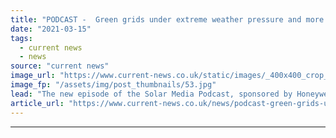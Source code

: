 ```yaml
---
title: "PODCAST -  Green grids under extreme weather pressure and more expensive solar"
date: "2021-03-15"
tags: 
  - current news
  - news
source: "current news"
image_url: "https://www.current-news.co.uk/static/images/_400x400_crop_center-center/Solar-under-Texas-Snow-Sunrun.jpg"
image_fp: "/assets/img/post_thumbnails/53.jpg"
lead: "The new episode of the Solar Media Podcast, sponsored by Honeywell, is now available stream, as we take stock of the lessons renewables and power grids can learn from recent winter storms in Texas."
article_url: "https://www.current-news.co.uk/news/podcast-green-grids-under-extreme-weather-pressure-and-more-expensive-solar?utm_source=rss-feeds&utm_medium=rss&utm_campaign=rss"
---
```


---
